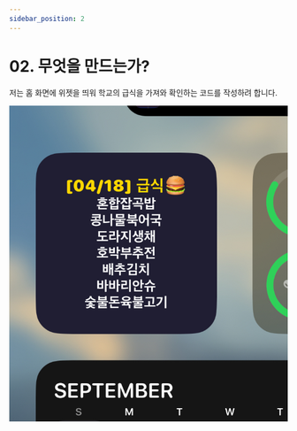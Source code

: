 ```yaml
---
sidebar_position: 2
---
```

# 02. 무엇을 만드는가?

저는 홈 화면에 위젯을 띄워 학교의 급식을 가져와 확인하는 코드를 작성하려 합니다.

![이미지](./static/IMG_3804.jpeg)
